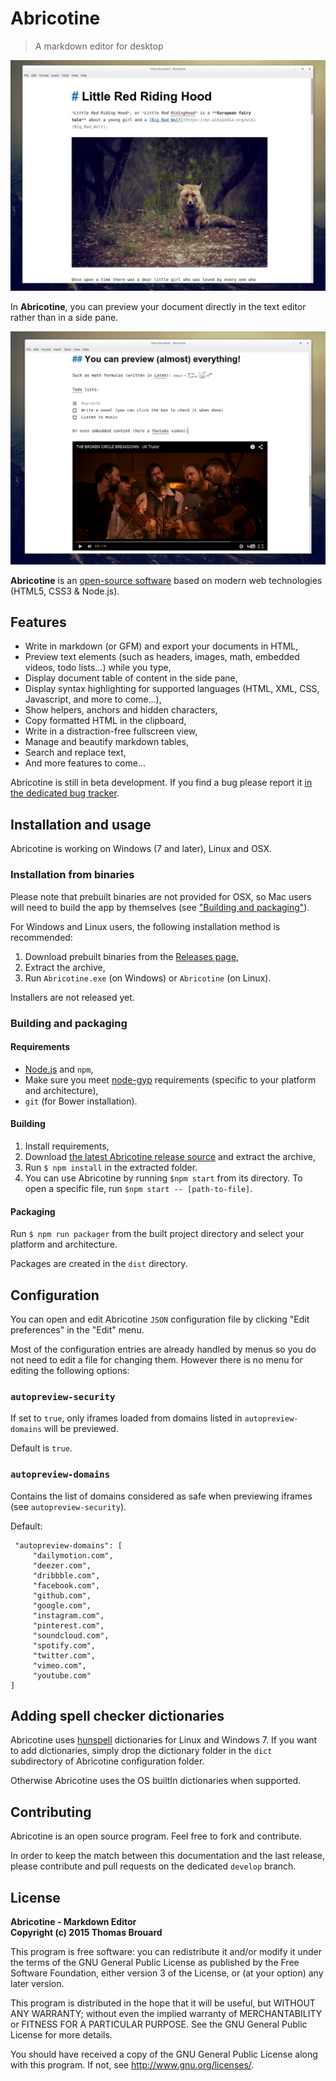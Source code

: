 # Abricotine

> A markdown editor for desktop

![Screenshot](screenshot.jpg)

In **Abricotine**, you can preview your document directly in the text editor rather than in a side pane. 

![Another screenshot](screenshot2.jpg)

**Abricotine** is an [open-source software](LICENSE.txt) based on modern web technologies (HTML5, CSS3 & Node.js).

## Features

* Write in markdown (or GFM) and export your documents in HTML,
* Preview text elements (such as headers, images, math, embedded videos, todo lists...) while you type,
* Display document table of content in the side pane,
* Display syntax highlighting for supported languages (HTML, XML, CSS, Javascript, and more to come...),
* Show helpers, anchors and hidden characters,
* Copy formatted HTML in the clipboard,
* Write in a distraction-free fullscreen view,
* Manage and beautify markdown tables,
* Search and replace text,
* And more features to come...

Abricotine is still in beta development. If you find a bug please report it [in the dedicated bug tracker](https://github.com/brrd/Abricotine/issues). 

## Installation and usage

Abricotine is working on Windows (7 and later), Linux and OSX.

### Installation from binaries

Please note that prebuilt binaries are not provided for OSX, so Mac users will need to build the app by themselves (see ["Building and packaging"](#building-and-packaging)).

For Windows and Linux users, the following installation method is recommended:

1. Download prebuilt binaries from the [Releases page](https://github.com/brrd/Abricotine/releases),
2. Extract the archive,
3. Run `Abricotine.exe` (on Windows) or `Abricotine` (on Linux).

Installers are not released yet.

### Building and packaging

#### Requirements

* [Node.js](https://nodejs.org/en/) and `npm`,
* Make sure you meet [node-gyp](https://github.com/nodejs/node-gyp) requirements (specific to your platform and architecture),
* `git` (for Bower installation).

#### Building

1. Install requirements,
2. Download [the latest Abricotine release source](https://github.com/brrd/Abricotine/releases) and extract the archive,
3. Run `$ npm install` in the extracted folder.
4. You can use Abricotine by running `$npm start` from its directory. To open a specific file, run `$npm start -- [path-to-file]`.

#### Packaging

Run `$ npm run packager` from the built project directory and select your platform and architecture.

Packages are created in the `dist` directory.

## Configuration

You can open and edit Abricotine `JSON` configuration file by clicking "Edit preferences" in the "Edit" menu. 

Most of the configuration entries are already handled by menus so you do not need to edit a file for changing them. However there is no menu for editing the following options:

### `autopreview-security`

If set to `true`, only iframes loaded from domains listed in `autopreview-domains` will be previewed.

Default is `true`.

### `autopreview-domains`

Contains the list of domains considered as safe when previewing iframes (see `autopreview-security`).

Default:

```
 "autopreview-domains": [
     "dailymotion.com",
     "deezer.com",
     "dribbble.com",
     "facebook.com",
     "github.com",
     "google.com",
     "instagram.com",
     "pinterest.com",
     "soundcloud.com",
     "spotify.com",
     "twitter.com",
     "vimeo.com",
     "youtube.com"
]
```

## Adding spell checker dictionaries

Abricotine uses [hunspell](http://hunspell.sourceforge.net/) dictionaries for Linux and Windows 7. If you want to add dictionaries, simply drop the dictionary folder in the `dict` subdirectory of Abricotine configuration folder.

Otherwise Abricotine uses the OS builtIn dictionaries when supported.

## Contributing

Abricotine is an open source program. Feel free to fork and contribute.

In order to keep the match between this documentation and the last release, please contribute and pull requests on the dedicated `develop` branch.

## License

**Abricotine - Markdown Editor**  
**Copyright (c) 2015 Thomas Brouard**

This program is free software: you can redistribute it and/or modify it under the terms of the GNU General Public License as published by the Free Software Foundation, either version 3 of the License, or (at your option) any later version.

This program is distributed in the hope that it will be useful, but WITHOUT ANY WARRANTY; without even the implied warranty of MERCHANTABILITY or FITNESS FOR A PARTICULAR PURPOSE.  See the GNU General Public License for more details.

You should have received a copy of the GNU General Public License along with this program.  If not, see <http://www.gnu.org/licenses/>.
